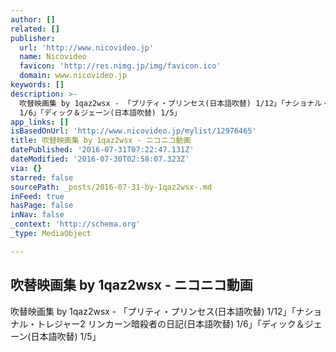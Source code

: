 ```yaml
---
author: []
related: []
publisher:
  url: 'http://www.nicovideo.jp'
  name: Nicovideo
  favicon: 'http://res.nimg.jp/img/favicon.ico'
  domain: www.nicovideo.jp
keywords: []
description: >-
  吹替映画集 by 1qaz2wsx - 「プリティ・プリンセス(日本語吹替) 1/12」「ナショナル・トレジャー2 リンカーン暗殺者の日記(日本語吹替)
  1/6」「ディック＆ジェーン(日本語吹替) 1/5」
app_links: []
isBasedOnUrl: 'http://www.nicovideo.jp/mylist/12976465'
title: 吹替映画集 by 1qaz2wsx - ニコニコ動画
datePublished: '2016-07-31T07:22:47.131Z'
dateModified: '2016-07-30T02:58:07.323Z'
via: {}
starred: false
sourcePath: _posts/2016-07-31-by-1qaz2wsx-.md
inFeed: true
hasPage: false
inNav: false
_context: 'http://schema.org'
_type: MediaObject

---
```

<article style=""><h1>吹替映画集 by 1qaz2wsx - ニコニコ動画</h1><p>吹替映画集 by 1qaz2wsx - 「プリティ・プリンセス(日本語吹替) 1/12」「ナショナル・トレジャー2 リンカーン暗殺者の日記(日本語吹替) 1/6」「ディック＆ジェーン(日本語吹替) 1/5」</p></article>